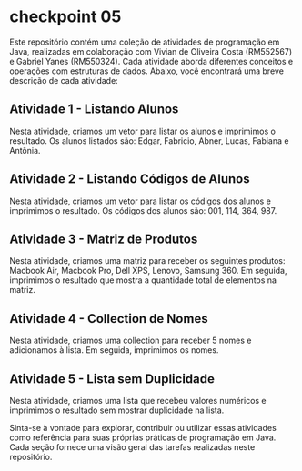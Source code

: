 # checkpoint 05

Este repositório contém uma coleção de atividades de programação em Java, realizadas em colaboração com Vivian de Oliveira Costa (RM552567) e Gabriel Yanes (RM550324). Cada atividade aborda diferentes conceitos e operações com estruturas de dados. Abaixo, você encontrará uma breve descrição de cada atividade:

## Atividade 1 - Listando Alunos

Nesta atividade, criamos um vetor para listar os alunos e imprimimos o resultado. Os alunos listados são: Edgar, Fabricio, Abner, Lucas, Fabiana e Antônia.

## Atividade 2 - Listando Códigos de Alunos

Nesta atividade, criamos um vetor para listar os códigos dos alunos e imprimimos o resultado. Os códigos dos alunos são: 001, 114, 364, 987.

## Atividade 3 - Matriz de Produtos

Nesta atividade, criamos uma matriz para receber os seguintes produtos: Macbook Air, Macbook Pro, Dell XPS, Lenovo, Samsung 360. Em seguida, imprimimos o resultado que mostra a quantidade total de elementos na matriz.

## Atividade 4 - Collection de Nomes

Nesta atividade, criamos uma collection para receber 5 nomes e adicionamos à lista. Em seguida, imprimimos os nomes.

## Atividade 5 - Lista sem Duplicidade

Nesta atividade, criamos uma lista que recebeu valores numéricos e imprimimos o resultado sem mostrar duplicidade na lista.

Sinta-se à vontade para explorar, contribuir ou utilizar essas atividades como referência para suas próprias práticas de programação em Java. Cada seção fornece uma visão geral das tarefas realizadas neste repositório.
